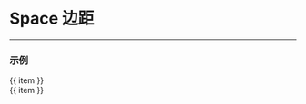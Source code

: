 # Space 边距
---

### 示例

<div class="m-20 text-20 font-weight-bold">
		<div class="flex-wrap">
			<div v-for="item in spaceMarginData">
				<div class="space-box mr-20">
					<div :class="item" class="absolute-all">
						<div class="bg-color-medium absolute-all flex-ju-al-center">{{ item }}</div>
					</div>
				</div>
			</div>
		</div>
		<div class="flex-wrap mt-20">
			<div v-for="item in spacePaddingData">
				<div class="space-box mr-20">
					<div :class="item" class="absolute-all">
						<div class="bg-color-medium flex-ju-al-center" style="width: 100%;height: 100%;">{{ item }}</div>
					</div>
				</div>
			</div>
		</div>
	</div>
<script>
  new Vue({
    el: '#main',
    data:{
        spaceMarginData: [
          'm-0', 'mt-20', 'mr-20', 'mb-20', 'ml-20', 'mx-20', 'my-20', 'm-20'
        ],
        spacePaddingData: [
          'p-0', 'pt-20', 'pr-20', 'pb-20', 'pl-20', 'px-20', 'py-20', 'p-20'
        ]
    }
  });
</script>



### 特性

> 1.边距类为向一个元素分配 margin 或者 padding 属性; <br />
 2.支持单个方向、所有方向，以及垂直方向和水平方向。<br />
 3.使用{property}{sides}-{size}格式命名;<br />
 4.项目中使用的边距设计基数为4
 
### {property} 属性

> 1.m为margin; <br />
 2.p为padding
 
### {sides} 方向

> 1.t为margin-top或者padding-top; <br />
  2.b为margin-bottom或者padding-bottom; <br />
  3.l为margin-left或者padding-left; <br />
  4.r为margin-right或者padding-right; <br />
  5.x为水平方向margin-left和margin-right或者padding-left和padding-right; <br />
  6.y为垂直方向margin-top和margin-bottom或者padding-top和padding-bottom; <br />
  7.空为margin或者padding; <br />
  
### {size} 大小
> {size}以4为基数的倍数，从0px到40px


---
 {docsify-updated} 
